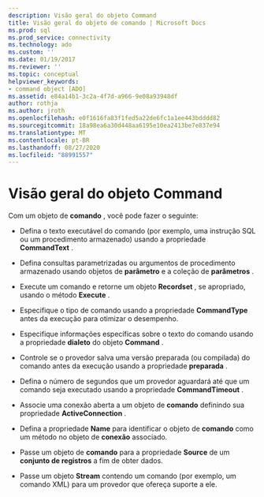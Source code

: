 ```yaml
---
description: Visão geral do objeto Command
title: Visão geral do objeto de comando | Microsoft Docs
ms.prod: sql
ms.prod_service: connectivity
ms.technology: ado
ms.custom: ''
ms.date: 01/19/2017
ms.reviewer: ''
ms.topic: conceptual
helpviewer_keywords:
- command object [ADO]
ms.assetid: e84a14b1-3c2a-4f7d-a966-9e08a93948df
author: rothja
ms.author: jroth
ms.openlocfilehash: e0f1616fa83f1fed5a22de6fc1a1ee443bdddd82
ms.sourcegitcommit: 18a98ea6a30d448aa6195e10ea2413be7e837e94
ms.translationtype: MT
ms.contentlocale: pt-BR
ms.lasthandoff: 08/27/2020
ms.locfileid: "88991557"
---
```

# <a name="command-object-overview"></a>Visão geral do objeto Command
Com um objeto de **comando** , você pode fazer o seguinte:  
  
-   Defina o texto executável do comando (por exemplo, uma instrução SQL ou um procedimento armazenado) usando a propriedade **CommandText** .  
  
-   Defina consultas parametrizadas ou argumentos de procedimento armazenado usando objetos de **parâmetro** e a coleção de **parâmetros** .  
  
-   Execute um comando e retorne um objeto **Recordset** , se apropriado, usando o método **Execute** .  
  
-   Especifique o tipo de comando usando a propriedade **CommandType** antes da execução para otimizar o desempenho.  
  
-   Especifique informações específicas sobre o texto do comando usando a propriedade **dialeto** do objeto **Command** .  
  
-   Controle se o provedor salva uma versão preparada (ou compilada) do comando antes da execução usando a propriedade **preparada** .  
  
-   Defina o número de segundos que um provedor aguardará até que um comando seja executado usando a propriedade **CommandTimeout** .  
  
-   Associe uma conexão aberta a um objeto de **comando** definindo sua propriedade **ActiveConnection** .  
  
-   Defina a propriedade **Name** para identificar o objeto de **comando** como um método no objeto de **conexão** associado.  
  
-   Passe um objeto de **comando** para a propriedade **Source** de um **conjunto de registros** a fim de obter dados.  
  
-   Passe um objeto **Stream** contendo um comando (por exemplo, um comando XML) para um provedor que ofereça suporte a ele.
